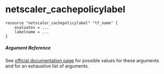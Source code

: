 # netscaler_cachepolicylabel

```
resource "netscaler_cachepolicylabel" "tf_name" {
    evaluates = ...
    labelname = ...
}
```

##### Argument Reference

See [official documentation page](https://developer-docs.citrix.com/projects/netscaler-nitro-api/en/11.0/configuration/integrated-caching/cachepolicylabel/cachepolicylabel/) for possible values for these arguments and for an exhaustive list of arguments.

